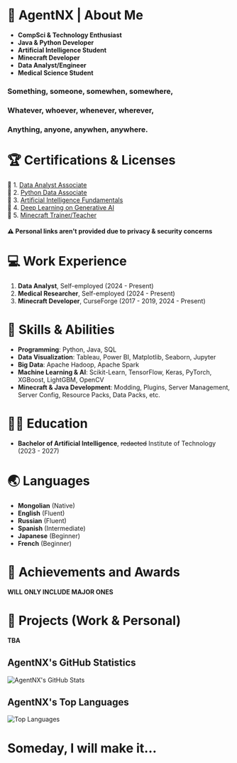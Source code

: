 # 📗 AgentNX | About Me

- **CompSci & Technology Enthusiast**
- **Java & Python Developer**
- **Artificial Intelligence Student**
- **Minecraft Developer**
- **Data Analyst/Engineer**
- **Medical Science Student**

### Something, someone, somewhen, somewhere,
### Whatever, whoever, whenever, wherever,
### Anything, anyone, anywhen, anywhere.

# 🏆 Certifications & Licenses

📄 1. [Data Analyst Associate](https://www.datacamp.com/certification/data-analyst)  
📄 2. [Python Data Associate](https://www.datacamp.com/certification/python-data-associate)  
📄 3. [Artificial Intelligence Fundamentals](https://www.mygreatlearning.com/academy/learn-for-free/courses/introduction-to-artificial-intelligence-1)  
📄 4. [Deep Learning on Generative AI](https://sites.google.com/view/dlub)  
📄 5. [Minecraft Trainer/Teacher](https://education.minecraft.net/en-us/trainings/my-minecraft-journey)  

#### ⚠️ Personal links aren't provided due to privacy & security concerns

# 💻 Work Experience

1. **Data Analyst**, Self-employed (2024 - Present)
2. **Medical Researcher**, Self-employed (2024 - Present)
3. **Minecraft Developer**, CurseForge (2017 - 2019, 2024 - Present)

# 💪 Skills & Abilities

- **Programming**: Python, Java, SQL
- **Data Visualization**: Tableau, Power BI, Matplotlib, Seaborn, Jupyter
- **Big Data**: Apache Hadoop, Apache Spark
- **Machine Learning & AI**: Scikit-Learn, TensorFlow, Keras, PyTorch, XGBoost, LightGBM, OpenCV
- **Minecraft & Java Development**: Modding, Plugins, Server Management, Server Config, Resource Packs, Data Packs, etc.

# 🧑‍🎓 Education

- **Bachelor of Artificial Intelligence**, ~~redacted~~ Institute of Technology (2023 - 2027)

# 🌏 Languages

- **Mongolian** (Native)
- **English** (Fluent)
- **Russian** (Fluent)
- **Spanish** (Intermediate)
- **Japanese** (Beginner)
- **French** (Beginner)

# 🎉 Achievements and Awards

**WILL ONLY INCLUDE MAJOR ONES**

# 🏢 Projects (Work & Personal)

**TBA**

## AgentNX's GitHub Statistics
![AgentNX's GitHub Stats](https://github-readme-stats.vercel.app/api?username=AgentNX)

## AgentNX's Top Languages
![Top Languages](https://github-readme-stats.vercel.app/api/top-langs/?username=AgentNX&layout=compact&theme=radical)

# Someday, I will make it...
